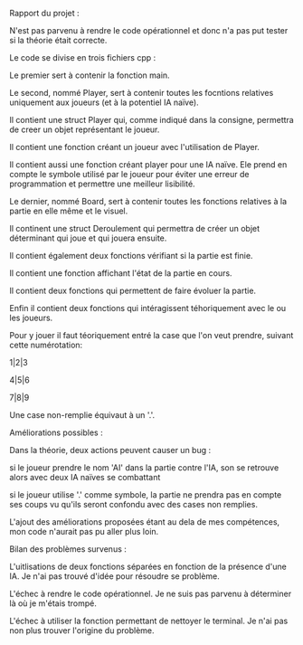 Rapport du projet :

N'est pas parvenu à rendre le code opérationnel et donc n'a pas put tester si la théorie était correcte.


Le code se divise en trois fichiers cpp :

Le premier sert à contenir la fonction main.

Le second, nommé Player, sert à contenir toutes les focntions relatives uniquement aux joueurs (et à la potentiel IA naïve).

  Il contient une struct Player qui, comme indiqué dans la consigne, permettra de creer un objet représentant le joueur.
  
  Il contient une fonction créant un joueur avec l'utilisation de Player.
  
  Il contient aussi une fonction créant player pour une IA naïve. Ele prend en compte le symbole utilisé par le joueur pour éviter une erreur de programmation et permettre une meilleur lisibilité.
  
Le dernier, nommé Board, sert à contenir toutes les fonctions relatives à la partie en elle même et le visuel.

  Il continent une struct Deroulement qui permettra de créer un objet déterminant qui joue et qui jouera ensuite.
  
  Il contient également deux fonctions vérifiant si la partie est finie.
  
  Il contient une fonction affichant l'état de la partie en cours.
  
  Il contient deux fonctions qui permettent de faire évoluer la partie.
  
  Enfin il contient deux fonctions qui intéragissent téhoriquement avec le ou les joueurs.
  

Pour y jouer il faut téoriquement entré la case que l'on veut prendre, suivant cette numérotation:

1|2|3

4|5|6

7|8|9

Une case non-remplie équivaut à un '.'.


Améliorations possibles : 

Dans la théorie, deux actions peuvent causer un bug :

  si le joueur prendre le nom 'AI' dans la partie contre l'IA, son se retrouve alors avec deux IA naïves se combattant
  
  si le joueur utilise '.' comme symbole, la partie ne prendra pas en compte ses coups vu qu'ils seront confondu avec des cases non remplies.

  
L'ajout des améliorations proposées étant au dela de mes compétences, mon code n'aurait pas pu aller plus loin.


Bilan des problèmes survenus : 

  L'uitlisations de deux fonctions séparées en fonction de la présence d'une IA. Je n'ai pas trouvé d'idée pour résoudre se problème.
  
  L'échec à rendre le code opérationnel. Je ne suis pas parvenu à déterminer là où je m'étais trompé.
  
  L'échec à utiliser la fonction permettant de nettoyer le terminal. Je n'ai pas non plus trouver l'origine du problème.

